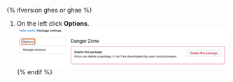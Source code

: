 {% ifversion ghes or ghae %}
1. On the left click **Options**.
   ![Screenshot of a package's "Options" menu. In the lower right corner, "Options" is highlighted with an orange outline.](/assets/images/help/package-registry/packages-settings-options-menu.png)
{% endif %}